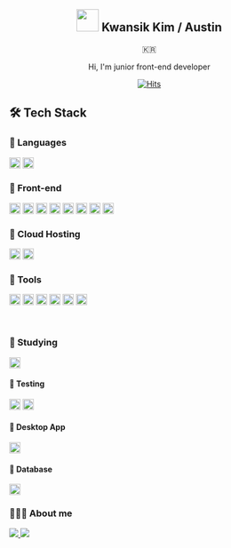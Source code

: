 
<div align="center">
  <h2><img src="https://noticon-static.tammolo.com/dgggcrkxq/image/upload/v1647770458/noticon/zlohwcuvnvfq8tkay2yy.gif"  height="40" /> Kwansik Kim / Austin</h2>
  
  <p>🇰🇷</p>
  <p>Hi, I'm junior front-end developer
  <br />

  [![Hits](https://hits.seeyoufarm.com/api/count/incr/badge.svg?url=https%3A%2F%2Fgithub.com%2Fkwansikdev&count_bg=%23ED6DA3&title_bg=%2386757E&icon=github.svg&icon_color=%23E7E7E7&title=Profile-views&edge_flat=false)](https://hits.seeyoufarm.com)
</div>


## 🛠 Tech Stack

### 📌 Languages
<img src="https://img.shields.io/badge/JavaScript-F7DF1E?logo=JavaScript&logoColor=white" height="20" /> <img src="https://img.shields.io/badge/TypeScript-777BB4?logo=TypeScript&logoColor=white" height="20"/>


### 📌 Front-end
<img src="https://img.shields.io/badge/HTML5-E34F26?logo=HTML5&logoColor=white" height="20"/> <img src="https://img.shields.io/badge/CSS3-1572B6?logo=CSS3&logoColor=white" height="20" /> <img src="https://img.shields.io/badge/React.js-61DAFB?logo=React&logoColor=white" height="20" /> <img src="https://img.shields.io/badge/Next.js-000000?logo=Next.js&logoColor=white" height="20" /> <img src="https://img.shields.io/badge/Redux--toolkit-764ABC?style=flat-square&logo=Redux&logoColor=white" height="20" /> <img src="https://img.shields.io/badge/Redux--Saga-764ABC?style=flat-square&logo=Redux-Saga&logoColor=white" height="20" /> <img src="https://img.shields.io/badge/Recoil-FF9E0F?style=flat-square&&logoColor=white" height="20" /> <img src="https://img.shields.io/badge/React Query-FF4154?&logo=React-Query&logoColor=white" height="20" /> 

### 📌 Cloud Hosting
<img src="https://img.shields.io/badge/Amazon AWS-232F3E?&logo=Amazon AWS&logoColor=white" height="20" /> <img src="https://img.shields.io/badge/Firebase-FFCA28?&logo=Firebase&logoColor=white" height="20" />

### 📌 Tools
<img src="https://img.shields.io/badge/Git-F05033?logo=Git&logoColor=white" height="20" /> <img src="https://img.shields.io/badge/GitHub-000000?logo=GitHub&logoColor=white" height="20" /> <img src="https://img.shields.io/badge/GitLab-FC6D26?logo=GitLab&logoColor=white" height="20" /> <img src="https://img.shields.io/badge/slack-4A154B?logo=slack&logoColor=white" height="20" /> <img src="https://img.shields.io/badge/Figma-a259ff?logo=Figma&logoColor=white" height="20" /> <img src="https://img.shields.io/badge/notion-000000?logo=notion&logoColor=white" height="20" />

<br />

### 📌 Studying
<img src="https://img.shields.io/badge/Prisma-2D3748?&logo=Prisma&logoColor=white" height="20" />

#### 📝 Testing
<img src="https://img.shields.io/badge/Jest-C21325?logo=Jest&logoColor=white" height="20" /> <img src="https://img.shields.io/badge/Mocha-8D6748?logo=Mocha&logoColor=white" height="20" />

#### 📝 Desktop App
<img src="https://img.shields.io/badge/Electrone-47848F?logo=Electron&logoColor=white" height="20" />

#### 📝 Database
<img src="https://img.shields.io/badge/PostgreSQL-4169E1?logo=PostgreSQL&logoColor=white" height="20" />

<br />

### 👩🏻‍💻 About me
<a href="https://www.notion.so/kwansikdev/349ba09bb166408394f9fd125fb967e3">
  <img src="https://img.shields.io/badge/notion-000000?style=flatsquare&logo=Gmail&logoColor=white&link=https://www.notion.so/kwansikdev/349ba09bb166408394f9fd125fb967e3"/>
</a>
<a href="mailto:kwansikdev@gmail.com">
  <img src="https://img.shields.io/badge/Gmail-d14836?style=flat-square&logo=Gmail&logoColor=white&link=kwansikdev@gmail.com"/>
</a>
